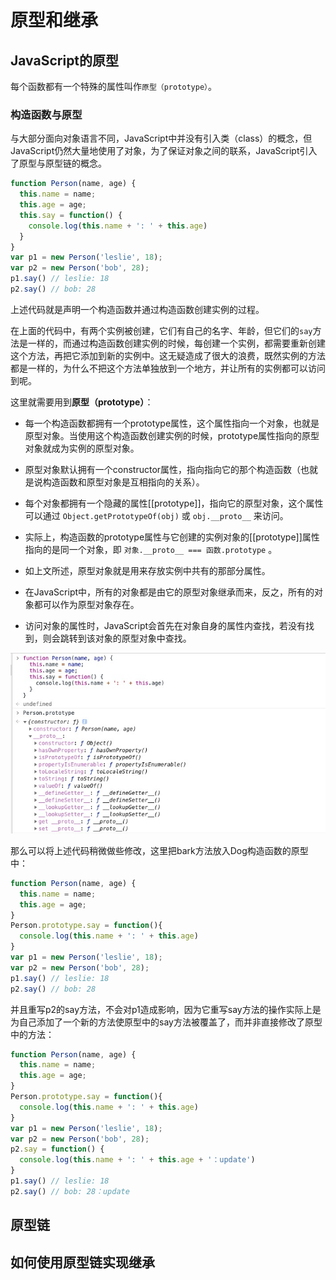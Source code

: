 # 原型和继承



## JavaScript的原型

每个函数都有一个特殊的属性叫作`原型（prototype）`。

### 构造函数与原型

与大部分面向对象语言不同，JavaScript中并没有引入类（class）的概念，但JavaScript仍然大量地使用了对象，为了保证对象之间的联系，JavaScript引入了原型与原型链的概念。

```javascript
function Person(name, age) {
  this.name = name;
  this.age = age;
  this.say = function() {
    console.log(this.name + ': ' + this.age)
  }
}
var p1 = new Person('leslie', 18);
var p2 = new Person('bob', 28);
p1.say() // leslie: 18
p2.say() // bob: 28
```

上述代码就是声明一个构造函数并通过构造函数创建实例的过程。

在上面的代码中，有两个实例被创建，它们有自己的名字、年龄，但它们的`say`方法是一样的，而通过构造函数创建实例的时候，每创建一个实例，都需要重新创建这个方法，再把它添加到新的实例中。这无疑造成了很大的浪费，既然实例的方法都是一样的，为什么不把这个方法单独放到一个地方，并让所有的实例都可以访问到呢。

这里就需要用到**原型（prototype）**：

- 每一个构造函数都拥有一个prototype属性，这个属性指向一个对象，也就是原型对象。当使用这个构造函数创建实例的时候，prototype属性指向的原型对象就成为实例的原型对象。

- 原型对象默认拥有一个constructor属性，指向指向它的那个构造函数（也就是说构造函数和原型对象是互相指向的关系）。

- 每个对象都拥有一个隐藏的属性[[prototype]]，指向它的原型对象，这个属性可以通过 `Object.getPrototypeOf(obj)` 或 `obj.__proto__` 来访问。

- 实际上，构造函数的prototype属性与它创建的实例对象的[[prototype]]属性指向的是同一个对象，即 `对象.__proto__ === 函数.prototype` 。

- 如上文所述，原型对象就是用来存放实例中共有的那部分属性。

- 在JavaScript中，所有的对象都是由它的原型对象继承而来，反之，所有的对象都可以作为原型对象存在。

- 访问对象的属性时，JavaScript会首先在对象自身的属性内查找，若没有找到，则会跳转到该对象的原型对象中查找。

![avatar](./img/prototype1.png)

那么可以将上述代码稍微做些修改，这里把bark方法放入Dog构造函数的原型中：

```javascript
function Person(name, age) {
  this.name = name;
  this.age = age;
}
Person.prototype.say = function(){
  console.log(this.name + ': ' + this.age)
}
var p1 = new Person('leslie', 18);
var p2 = new Person('bob', 28);
p1.say() // leslie: 18
p2.say() // bob: 28
```

并且重写p2的say方法，不会对p1造成影响，因为它重写say方法的操作实际上是为自己添加了一个新的方法使原型中的say方法被覆盖了，而并非直接修改了原型中的方法：

```javascript
function Person(name, age) {
  this.name = name;
  this.age = age;
}
Person.prototype.say = function(){
  console.log(this.name + ': ' + this.age)
}
var p1 = new Person('leslie', 18);
var p2 = new Person('bob', 28);
p2.say = function() {
  console.log(this.name + ': ' + this.age + '：update')
}
p1.say() // leslie: 18
p2.say() // bob: 28：update
```





## 原型链



## 如何使用原型链实现继承

